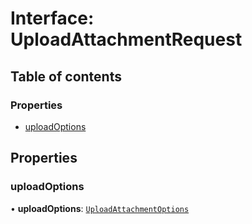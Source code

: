 # Interface: UploadAttachmentRequest

## Table of contents

### Properties

- [uploadOptions](UploadAttachmentRequest.md#uploadoptions)

## Properties

### uploadOptions

• **uploadOptions**: [`UploadAttachmentOptions`](UploadAttachmentOptions.md)
